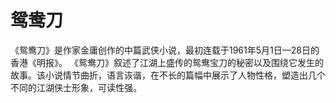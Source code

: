 # 鸳鸯刀

《鸳鸯刀》是作家金庸创作的中篇武侠小说，最初连载于1961年5月1日—28日的香港《明报》。 《鸳鸯刀》叙述了江湖上盛传的鸳鸯宝刀的秘密以及围绕它发生的故事。该小说情节曲折，语言诙谐，在不长的篇幅中展示了人物性格，塑造出几个不同的江湖侠士形象，可读性强。
